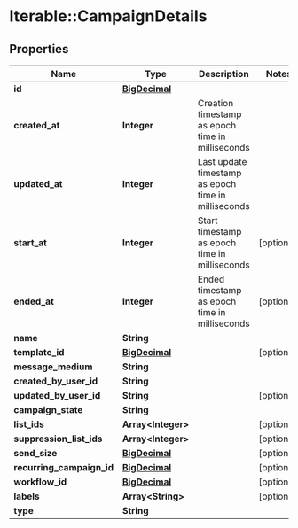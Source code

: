 # Iterable::CampaignDetails

## Properties
Name | Type | Description | Notes
------------ | ------------- | ------------- | -------------
**id** | [**BigDecimal**](BigDecimal.md) |  | 
**created_at** | **Integer** | Creation timestamp as epoch time in milliseconds | 
**updated_at** | **Integer** | Last update timestamp as epoch time in milliseconds | 
**start_at** | **Integer** | Start timestamp as epoch time in milliseconds | [optional] 
**ended_at** | **Integer** | Ended timestamp as epoch time in milliseconds | [optional] 
**name** | **String** |  | 
**template_id** | [**BigDecimal**](BigDecimal.md) |  | [optional] 
**message_medium** | **String** |  | 
**created_by_user_id** | **String** |  | 
**updated_by_user_id** | **String** |  | [optional] 
**campaign_state** | **String** |  | 
**list_ids** | **Array&lt;Integer&gt;** |  | [optional] 
**suppression_list_ids** | **Array&lt;Integer&gt;** |  | [optional] 
**send_size** | [**BigDecimal**](BigDecimal.md) |  | [optional] 
**recurring_campaign_id** | [**BigDecimal**](BigDecimal.md) |  | [optional] 
**workflow_id** | [**BigDecimal**](BigDecimal.md) |  | [optional] 
**labels** | **Array&lt;String&gt;** |  | [optional] 
**type** | **String** |  | 

